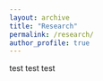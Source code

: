 ```yaml
---
layout: archive
title: "Research"
permalink: /research/
author_profile: true
---
```


test test test
